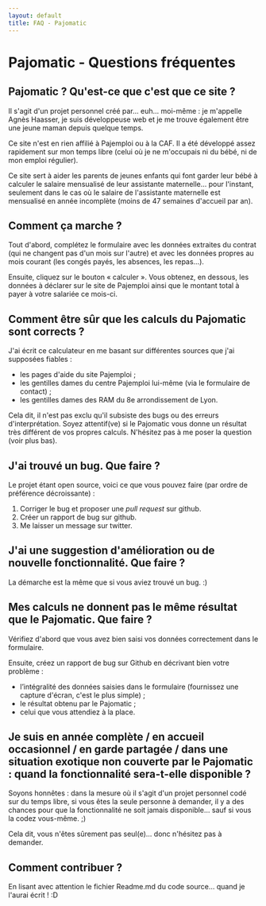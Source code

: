 ```yaml
---
layout: default
title: FAQ - Pajomatic
---
```


# Pajomatic - Questions fréquentes

## Pajomatic ? Qu'est-ce que c'est que ce site ?

Il s'agit d'un projet personnel créé par… euh… moi-même : je m'appelle Agnès Haasser, je suis développeuse web et je me trouve également être une jeune maman depuis quelque temps.

Ce site n'est en rien affilié à Pajemploi ou à la CAF. Il a été développé assez rapidement sur mon temps libre (celui où je ne m'occupais ni du bébé, ni de mon emploi régulier).

Ce site sert à aider les parents de jeunes enfants qui font garder leur bébé à calculer le salaire mensualisé de leur assistante maternelle… pour l'instant, seulement dans le cas où le salaire de l'assistante maternelle est mensualisé en année incomplète (moins de 47 semaines d'accueil par an).

## Comment ça marche ?

Tout d'abord, complétez le formulaire avec les données extraites du contrat (qui ne changent pas d'un mois sur l'autre) et avec les données propres au mois courant (les congés payés, les absences, les repas…).

Ensuite, cliquez sur le bouton « calculer ». Vous obtenez, en dessous, les données à déclarer sur le site de Pajemploi ainsi que le montant total à payer à votre salariée ce mois-ci.

## Comment être sûr que les calculs du Pajomatic sont corrects ?

J'ai écrit ce calculateur en me basant sur différentes sources que j'ai supposées fiables :

* les pages d'aide du site Pajemploi ;
* les gentilles dames du centre Pajemploi lui-même (via le formulaire de contact) ;
* les gentilles dames des RAM du 8e arrondissement de Lyon.

Cela dit, il n'est pas exclu qu'il subsiste des bugs ou des erreurs d'interprétation. Soyez attentif(ve) si le Pajomatic vous donne un résultat très différent de vos propres calculs. N'hésitez pas à me poser la question (voir plus bas).

## J'ai trouvé un bug. Que faire ?

Le projet étant open source, voici ce que vous pouvez faire (par ordre de préférence décroissante) : 

1. Corriger le bug et proposer une _pull request_ sur github.
2. Créer un rapport de bug sur github.
3. Me laisser un message sur twitter.

## J'ai une suggestion d'amélioration ou de nouvelle fonctionnalité. Que faire ?

La démarche est la même que si vous aviez trouvé un bug. :)

## Mes calculs ne donnent pas le même résultat que le Pajomatic. Que faire ?

Vérifiez d'abord que vous avez bien saisi vos données correctement dans le formulaire.

Ensuite, créez un rapport de bug sur Github en décrivant bien votre problème :

* l’intégralité des données saisies dans le formulaire (fournissez une capture d'écran, c'est le plus simple) ;
* le résultat obtenu par le Pajomatic ;
* celui que vous attendiez à la place.

## Je suis en année complète / en accueil occasionnel / en garde partagée / dans une situation exotique non couverte par le Pajomatic : quand la fonctionnalité sera-t-elle disponible ?

Soyons honnêtes : dans la mesure où il s'agit d'un projet personnel codé sur du temps libre, si vous êtes la seule personne à demander, il y a des chances pour que la fonctionnalité ne soit jamais disponible… sauf si vous la codez vous-même. ;)

Cela dit, vous n'êtes sûrement pas seul(e)… donc n'hésitez pas à demander.

## Comment contribuer ?

En lisant avec attention le fichier Readme.md du code source… quand je l'aurai écrit ! :D
